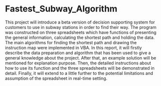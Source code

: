 # Fastest_Subway_Algorithm

This project will introduce a beta version of decision supporting system for customers to use in subway stations in order to find their way. The program was constructed on three spreadsheets which have functions of presenting the general information, calculating the shortest path and holding the data. The main algorithms for finding the shortest path and drawing the instruction map were implemented in VBA. In this report, it will firstly describe the data preparation and algorithm that has been used to give a general knowledge about the project. After that, an example solution will be mentioned for explanation purpose. Then, the detailed instructions about how to use its function and the three spreadsheets will be demonstrated in detail. Finally, it will extend to a little further to the potential limitations and assumption of the spreadsheet in real-time setting.
